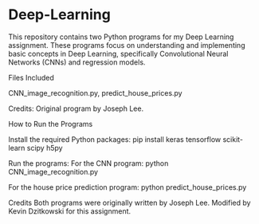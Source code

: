 # Deep-Learning

This repository contains two Python programs for my Deep Learning assignment. These programs focus on understanding and implementing basic concepts in Deep Learning, specifically Convolutional Neural Networks (CNNs) and regression models.

Files Included

CNN_image_recognition.py, 
predict_house_prices.py

Credits: Original program by Joseph Lee.

How to Run the Programs

Install the required Python packages:
pip install keras tensorflow scikit-learn scipy h5py

Run the programs:
For the CNN program:
python CNN_image_recognition.py

For the house price prediction program:
python predict_house_prices.py



Credits
Both programs were originally written by Joseph Lee.
Modified by Kevin Dzitkowski for this assignment.
